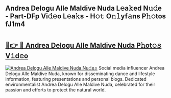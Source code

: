 ## Andrea Delogu Alle Maldive Nuda L𝚎a𝚔ed N𝚞𝚍e - Part-DFp Vi𝚍𝚎o L𝚎a𝚔s - H𝚘𝚝 O𝚗𝚕yf𝚊ns P𝚑𝚘tos fJ1m4

# <h2><a href="http://kfeh29.oniu.top/?m=Andrea+Delogu+Alle+Maldive+Nuda">🔗👉 🔴 Andrea Delogu Alle Maldive Nuda P𝚑ot𝚘𝚜 V𝚒d𝚎o</a></h2>

[![Andrea Delogu Alle Maldive Nuda Nu𝚍e𝚜](https://i.imgur.com/0qMVB7G.gif)](http://kfeh29.oniu.top/?m=Andrea+Delogu+Alle+Maldive+Nuda)
Social media influencer Andrea Delogu Alle Maldive Nuda, known for disseminating dance and lifestyle information, featuring presentations and personal blogs. Dedicated environmentalist Andrea Delogu Alle Maldive Nuda, celebrated for their passion and efforts to protect the natural world.  
